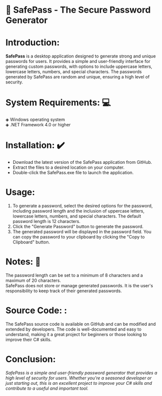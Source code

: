 # 🔑 SafePass - The Secure Password Generator  <br>
# Introduction:
<b>SafePass</b> is a desktop application designed to generate strong and unique passwords for users. It provides a simple and user-friendly interface for generating custom passwords, with options to include uppercase letters, lowercase letters, numbers, and special characters. The passwords generated by SafePass are random and unique, ensuring a high level of security.

# System Requirements: 💻

◈ Windows operating system  <br>
◈ .NET Framework 4.0 or higher  <br>
# Installation: ✔️ <br>

- Download the latest version of the SafePass application from GitHub.  <br>
- Extract the files to a desired location on your computer.  <br>
- Double-click the SafePass.exe file to launch the application.  <br>
# Usage:  <br>

1. To generate a password, select the desired options for the password, including password length and the inclusion of uppercase letters, lowercase letters, numbers, and special characters. The default password length is 12 characters.  <br>
2. Click the "Generate Password" button to generate the password.  <br>
3. The generated password will be displayed in the password field. You can copy the password to your clipboard by clicking the "Copy to Clipboard" button.  <br>
# Notes: 📝 <br>

The password length can be set to a minimum of 8 characters and a maximum of 20 characters.  <br>
SafePass does not store or manage generated passwords. It is the user's responsibility to keep track of their generated passwords.  <br>
# Source Code: : <br>
The SafePass source code is available on GitHub and can be modified and extended by developers. The code is well-documented and easy to understand, making it a great project for beginners or those looking to improve their C# skills.  <br>

# Conclusion:  <br>
<i>SafePass is a simple and user-friendly password generator that provides a high level of security for users. Whether you're a seasoned developer or just starting out, this is an excellent project to improve your C# skills and contribute to a useful and important tool. </i> <br>

